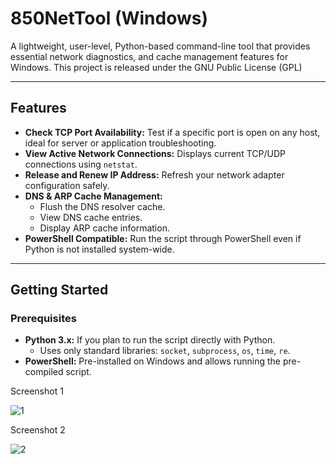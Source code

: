 # 850NetTool (Windows)

A lightweight, user-level, Python-based command-line tool that provides essential network diagnostics, and cache management features for Windows.
This project is released under the GNU Public License (GPL)

---

## Features

* **Check TCP Port Availability:** Test if a specific port is open on any host, ideal for server or application troubleshooting.
* **View Active Network Connections:** Displays current TCP/UDP connections using `netstat`.
* **Release and Renew IP Address:** Refresh your network adapter configuration safely.
* **DNS & ARP Cache Management:**
    * Flush the DNS resolver cache.
    * View DNS cache entries.
    * Display ARP cache information.
* **PowerShell Compatible:** Run the script through PowerShell even if Python is not installed system-wide.

---

## Getting Started

### Prerequisites

* **Python 3.x:** If you plan to run the script directly with Python.
    * Uses only standard libraries: `socket`, `subprocess`, `os`, `time`, `re`.
* **PowerShell:** Pre-installed on Windows and allows running the pre-compiled script.


Screenshot 1


![1](https://github.com/user-attachments/assets/5b13f11e-f032-4b34-8eb3-6a19b93d9f4a)

Screenshot 2


![2](https://github.com/user-attachments/assets/fcbf1a34-2496-402f-bc1f-296cf37baca8)
